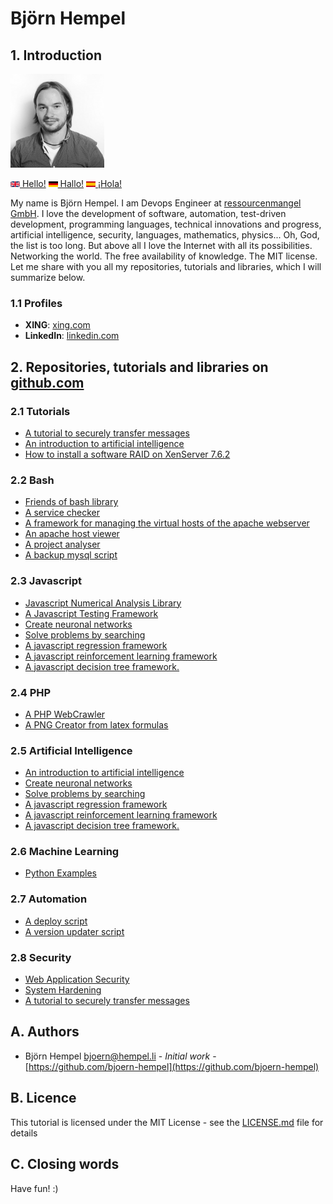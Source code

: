 # Björn Hempel

## 1. Introduction

<img src="images/bjoern-hempel.jpg" width="150">

[<img src="images/english.png" width="15"> Hello!](README.md) [<img src="images/german.png" width="15"> Hallo!](README.de.md) [<img src="images/spanish.png" width="15"> ¡Hola!](README.es.md)

My name is Björn Hempel. I am Devops Engineer at [ressourcenmangel GmbH](https://www.ressourcenmangel.de/startseite.html). I love the development of software, automation, test-driven development, programming languages, technical innovations and progress, artificial intelligence, security, languages, mathematics, physics... Oh, God, the list is too long. But above all I love the Internet with all its possibilities. Networking the world. The free availability of knowledge. The MIT license. Let me share with you all my repositories, tutorials and libraries, which I will summarize below.

### 1.1 Profiles

* **XING**: [xing.com](https://www.xing.com/profile/Bjoern_Hempel14)
* **LinkedIn**: [linkedin.com](https://www.linkedin.com/in/bjoernhempel)

## 2. Repositories, tutorials and libraries on [github.com](https://github.com/bjoern-hempel)

### 2.1 Tutorials

* [A tutorial to securely transfer messages](https://github.com/friends-of-tutorials/securely-transfer-messages)
* [An introduction to artificial intelligence](https://github.com/friends-of-ai/an-introduction-to-artificial-intelligence)
* [How to install a software RAID on XenServer 7.6.2](https://github.com/friends-of-tutorials/xen-software-raid)

### 2.2 Bash

* [Friends of bash library](https://github.com/bjoern-hempel/friends-of-bash)
* [A service checker](https://github.com/bjoern-hempel/service-checker)
* [A framework for managing the virtual hosts of the apache webserver](https://github.com/bjoern-hempel/apache-virtual-host-manager/tree/master)
* [An apache host viewer](https://github.com/bjoern-hempel/apache-host-viewer)
* [A project analyser](https://github.com/bjoern-hempel/project-analyser)
* [A backup mysql script](https://github.com/bjoern-hempel/backup-mysql)

### 2.3 Javascript

* [Javascript Numerical Analysis Library](https://github.com/bjoern-hempel/js-analysis)
* [A Javascript Testing Framework](https://github.com/bjoern-hempel/js-testing-framework)
* [Create neuronal networks](https://github.com/friends-of-ai/create-neuronal-networks)
* [Solve problems by searching](https://github.com/friends-of-ai/solve-problems-by-searching)
* [A javascript regression framework](https://github.com/bjoern-hempel/js-regression-framework)
* [A javascript reinforcement learning framework](https://github.com/bjoern-hempel/js-reinforcement-learning-framework)
* [A javascript decision tree framework.](https://github.com/bjoern-hempel/js-decision-tree-framework)

### 2.4 PHP

* [A PHP WebCrawler](https://github.com/bjoern-hempel/php-web-crawler)
* [A PNG Creator from latex formulas](https://github.com/bjoern-hempel/php-latex-2-png)

### 2.5 Artificial Intelligence

* [An introduction to artificial intelligence](https://github.com/friends-of-ai/an-introduction-to-artificial-intelligence)
* [Create neuronal networks](https://github.com/friends-of-ai/create-neuronal-networks)
* [Solve problems by searching](https://github.com/friends-of-ai/solve-problems-by-searching)
* [A javascript regression framework](https://github.com/bjoern-hempel/js-regression-framework)
* [A javascript reinforcement learning framework](https://github.com/bjoern-hempel/js-reinforcement-learning-framework)
* [A javascript decision tree framework.](https://github.com/bjoern-hempel/js-decision-tree-framework)

### 2.6 Machine Learning

* [Python Examples](https://github.com/friends-of-ai/python-examples)

### 2.7 Automation

* [A deploy script](https://github.com/bjoern-hempel/bash-git-deploy)
* [A version updater script](https://github.com/bjoern-hempel/bash-git-version-updater)

### 2.8 Security

* [Web Application Security](https://github.com/friends-of-tutorials/web-application-security)
* [System Hardening](https://github.com/friends-of-tutorials/system-hardening)
* [A tutorial to securely transfer messages](https://github.com/friends-of-tutorials/securely-transfer-messages)

## A. Authors

* Björn Hempel <bjoern@hempel.li> - _Initial work_ - [https://github.com/bjoern-hempel](https://github.com/bjoern-hempel)

## B. Licence

This tutorial is licensed under the MIT License - see the [LICENSE.md](/LICENSE.md) file for details

## C. Closing words

Have fun! :)
